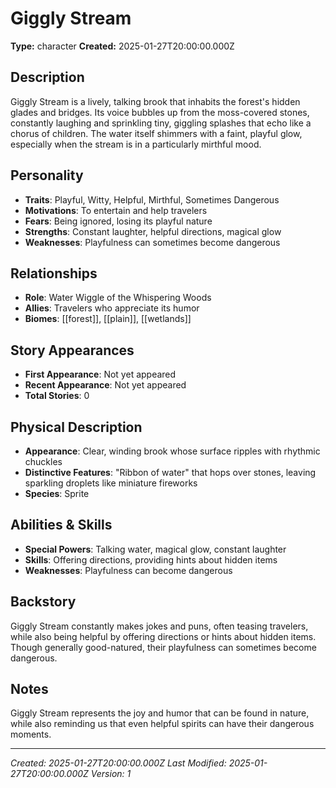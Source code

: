 # Giggly Stream

**Type:** character
**Created:** 2025-01-27T20:00:00.000Z

## Description

Giggly Stream is a lively, talking brook that inhabits the forest's hidden glades and bridges. Its voice bubbles up from the moss-covered stones, constantly laughing and sprinkling tiny, giggling splashes that echo like a chorus of children. The water itself shimmers with a faint, playful glow, especially when the stream is in a particularly mirthful mood.

## Personality

- **Traits**: Playful, Witty, Helpful, Mirthful, Sometimes Dangerous
- **Motivations**: To entertain and help travelers
- **Fears**: Being ignored, losing its playful nature
- **Strengths**: Constant laughter, helpful directions, magical glow
- **Weaknesses**: Playfulness can sometimes become dangerous

## Relationships

- **Role**: Water Wiggle of the Whispering Woods
- **Allies**: Travelers who appreciate its humor
- **Biomes**: [[forest]], [[plain]], [[wetlands]]

## Story Appearances

- **First Appearance**: Not yet appeared
- **Recent Appearance**: Not yet appeared
- **Total Stories**: 0

## Physical Description

- **Appearance**: Clear, winding brook whose surface ripples with rhythmic chuckles
- **Distinctive Features**: "Ribbon of water" that hops over stones, leaving sparkling droplets like miniature fireworks
- **Species**: Sprite

## Abilities & Skills

- **Special Powers**: Talking water, magical glow, constant laughter
- **Skills**: Offering directions, providing hints about hidden items
- **Weaknesses**: Playfulness can become dangerous

## Backstory

Giggly Stream constantly makes jokes and puns, often teasing travelers, while also being helpful by offering directions or hints about hidden items. Though generally good-natured, their playfulness can sometimes become dangerous.

## Notes

Giggly Stream represents the joy and humor that can be found in nature, while also reminding us that even helpful spirits can have their dangerous moments.

---
*Created: 2025-01-27T20:00:00.000Z*
*Last Modified: 2025-01-27T20:00:00.000Z*
*Version: 1*
